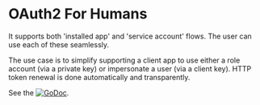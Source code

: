 OAuth2 For Humans
=================

It supports both 'installed app' and 'service account' flows. The user can use
each of these seamlessly.

The use case is to simplify supporting a client app to use either a role account
(via a private key) or impersonate a user (via a client key). HTTP token renewal
is done automatically and transparently.

See the [![GoDoc](https://godoc.org/github.com/maruel/ofh?status.svg)](https://godoc.org/github.com/maruel/ofh).
